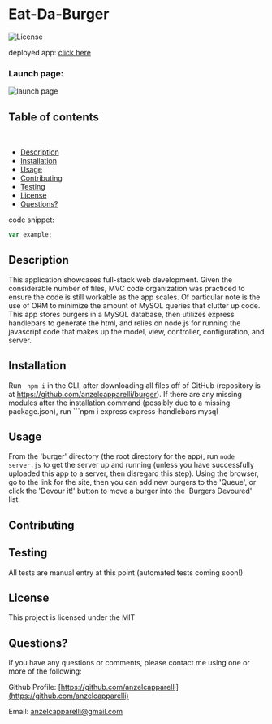 
  # Eat-Da-Burger
  
  ![License](https://img.shields.io/badge/License-MIT-informational)

  deployed app: [click here](###placeholder###)

  ### Launch page:
  ![launch page](images/noteTakerLaunch.jpg)

  ## Table of contents
  ​
  
  - [Description](#Descriptionn)
  - [Installation](#Installation)
  - [Usage](#Usage)
  - [Contributing](#Contributing)
  - [Testing](#Testing)
  - [License](#License)
  - [Questions?](#Questions?)
  
  
  code snippet:
  ``` javascript
  var example;
  ```
  
  ## Description
  
  This application showcases full-stack web development. Given the considerable number of files, MVC code organization was practiced to ensure the code is still workable as the app scales. Of particular note is the use of ORM to minimize the amount of MySQL queries that clutter up code. This app stores burgers in a MySQL database, then utilizes express handlebars to generate the html, and relies on node.js for running the javascript code that makes up the model, view, controller, configuration, and server.
  
  ## Installation
  
  Run ``` npm i``` in the CLI, after downloading all files off of GitHub (repository is at https://github.com/anzelcapparelli/burger). If there are any missing modules after the installation command (possibly due to a missing package.json), run ```npm i express express-handlebars mysql
  
  ## Usage
  
  From the 'burger' directory (the root directory for the app), run ``` node server.js ``` to get the server up and running (unless you have successfully uploaded this app to a server, then disregard this step). Using the browser, go to the link for the site, then you can add new burgers to the 'Queue', or click the 'Devour it!' button to move a burger into the 'Burgers Devoured' list.
  
  ## Contributing
  
  
  
  ## Testing
  
  All tests are manual entry at this point (automated tests coming soon!)
  
  ## License
  
  This project is licensed under the MIT
  
  ## Questions?
  
  If you have any questions or comments, please contact me using one or more of the following:
  
  Github Profile: [https://github.com/anzelcapparelli](https://github.com/anzelcapparelli)

  Email: anzelcapparelli@gmail.com
